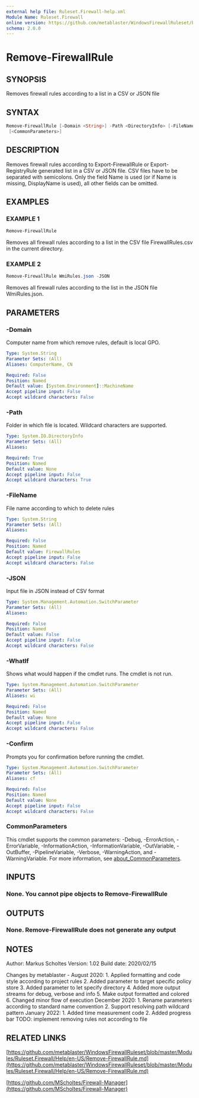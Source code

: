 ```yaml
---
external help file: Ruleset.Firewall-help.xml
Module Name: Ruleset.Firewall
online version: https://github.com/metablaster/WindowsFirewallRuleset/blob/master/Modules/Ruleset.Firewall/Help/en-US/Remove-FirewallRule.md
schema: 2.0.0
---
```


# Remove-FirewallRule

## SYNOPSIS

Removes firewall rules according to a list in a CSV or JSON file

## SYNTAX

```powershell
Remove-FirewallRule [-Domain <String>] -Path <DirectoryInfo> [-FileName <String>] [-JSON] [-WhatIf] [-Confirm]
 [<CommonParameters>]
```

## DESCRIPTION

Removes firewall rules according to Export-FirewallRule or Export-RegistryRule generated list in a
CSV or JSON file.
CSV files have to be separated with semicolons.
Only the field Name is used (or if Name is missing, DisplayName is used), all other fields can be omitted.

## EXAMPLES

### EXAMPLE 1

```powershell
Remove-FirewallRule
```

Removes all firewall rules according to a list in the CSV file FirewallRules.csv in the current directory.

### EXAMPLE 2

```powershell
Remove-FirewallRule WmiRules.json -JSON
```

Removes all firewall rules according to the list in the JSON file WmiRules.json.

## PARAMETERS

### -Domain

Computer name from which remove rules, default is local GPO.

```yaml
Type: System.String
Parameter Sets: (All)
Aliases: ComputerName, CN

Required: False
Position: Named
Default value: [System.Environment]::MachineName
Accept pipeline input: False
Accept wildcard characters: False
```

### -Path

Folder in which file is located.
Wildcard characters are supported.

```yaml
Type: System.IO.DirectoryInfo
Parameter Sets: (All)
Aliases:

Required: True
Position: Named
Default value: None
Accept pipeline input: False
Accept wildcard characters: True
```

### -FileName

File name according to which to delete rules

```yaml
Type: System.String
Parameter Sets: (All)
Aliases:

Required: False
Position: Named
Default value: FirewallRules
Accept pipeline input: False
Accept wildcard characters: False
```

### -JSON

Input file in JSON instead of CSV format

```yaml
Type: System.Management.Automation.SwitchParameter
Parameter Sets: (All)
Aliases:

Required: False
Position: Named
Default value: False
Accept pipeline input: False
Accept wildcard characters: False
```

### -WhatIf

Shows what would happen if the cmdlet runs.
The cmdlet is not run.

```yaml
Type: System.Management.Automation.SwitchParameter
Parameter Sets: (All)
Aliases: wi

Required: False
Position: Named
Default value: None
Accept pipeline input: False
Accept wildcard characters: False
```

### -Confirm

Prompts you for confirmation before running the cmdlet.

```yaml
Type: System.Management.Automation.SwitchParameter
Parameter Sets: (All)
Aliases: cf

Required: False
Position: Named
Default value: None
Accept pipeline input: False
Accept wildcard characters: False
```

### CommonParameters

This cmdlet supports the common parameters: -Debug, -ErrorAction, -ErrorVariable, -InformationAction, -InformationVariable, -OutVariable, -OutBuffer, -PipelineVariable, -Verbose, -WarningAction, and -WarningVariable. For more information, see [about_CommonParameters](http://go.microsoft.com/fwlink/?LinkID=113216).

## INPUTS

### None. You cannot pipe objects to Remove-FirewallRule

## OUTPUTS

### None. Remove-FirewallRule does not generate any output

## NOTES

Author: Markus Scholtes
Version: 1.02
Build date: 2020/02/15

Changes by metablaster - August 2020:
1.
Applied formatting and code style according to project rules
2.
Added parameter to target specific policy store
3.
Added parameter to let specify directory
4.
Added more output streams for debug, verbose and info
5.
Make output formatted and colored
6.
Changed minor flow of execution
December 2020:
1.
Rename parameters according to standard name convention
2.
Support resolving path wildcard pattern
January 2022:
1.
Added time measurement code
2.
Added progress bar
TODO: implement removing rules not according to file

## RELATED LINKS

[https://github.com/metablaster/WindowsFirewallRuleset/blob/master/Modules/Ruleset.Firewall/Help/en-US/Remove-FirewallRule.md](https://github.com/metablaster/WindowsFirewallRuleset/blob/master/Modules/Ruleset.Firewall/Help/en-US/Remove-FirewallRule.md)

[https://github.com/MScholtes/Firewall-Manager](https://github.com/MScholtes/Firewall-Manager)
